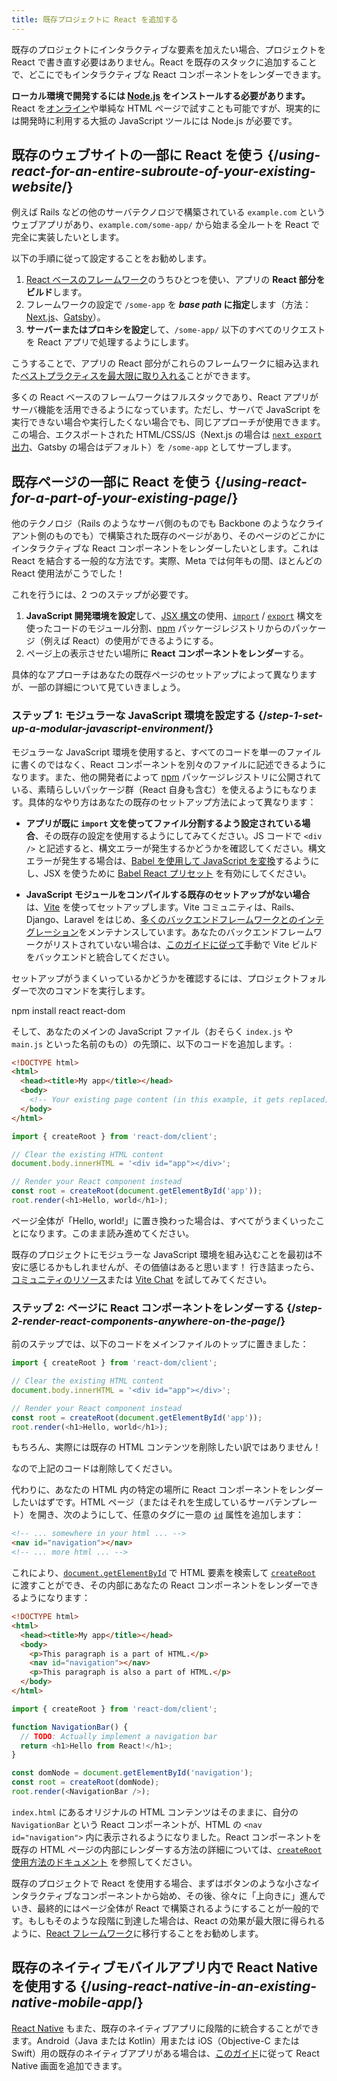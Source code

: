 ```yaml
---
title: 既存プロジェクトに React を追加する
---
```


<Intro>

既存のプロジェクトにインタラクティブな要素を加えたい場合、プロジェクトを React で書き直す必要はありません。React を既存のスタックに追加することで、どこにでもインタラクティブな React コンポーネントをレンダーできます。

</Intro>

<Note>

**ローカル環境で開発するには [Node.js](https://nodejs.org/en/) をインストールする必要があります。** React を[オンライン](/learn/installation#try-react)や単純な HTML ページで試すことも可能ですが、現実的には開発時に利用する大抵の JavaScript ツールには Node.js が必要です。

</Note>

## 既存のウェブサイトの一部に React を使う {/*using-react-for-an-entire-subroute-of-your-existing-website*/}

例えば Rails などの他のサーバテクノロジで構築されている `example.com` というウェブアプリがあり、`example.com/some-app/` から始まる全ルートを React で完全に実装したいとします。

以下の手順に従って設定することをお勧めします。

1. [React ベースのフレームワーク](/learn/start-a-new-react-project)のうちひとつを使い、アプリの **React 部分をビルド**します。
2. フレームワークの設定で `/some-app` を ***base path* に指定**します（方法：[Next.js](https://nextjs.org/docs/api-reference/next.config.js/basepath)、[Gatsby](https://www.gatsbyjs.com/docs/how-to/previews-deploys-hosting/path-prefix/)）。
3. **サーバーまたはプロキシを設定**して、`/some-app/` 以下のすべてのリクエストを React アプリで処理するようにします。

こうすることで、アプリの React 部分がこれらのフレームワークに組み込まれた[ベストプラクティスを最大限に取り入れる](/learn/start-a-new-react-project#can-i-use-react-without-a-framework)ことができます。

多くの React ベースのフレームワークはフルスタックであり、React アプリがサーバ機能を活用できるようになっています。ただし、サーバで JavaScript を実行できない場合や実行したくない場合でも、同じアプローチが使用できます。この場合、エクスポートされた HTML/CSS/JS（Next.js の場合は [`next export` 出力](https://nextjs.org/docs/advanced-features/static-html-export)、Gatsby の場合はデフォルト）を `/some-app` としてサーブします。

## 既存ページの一部に React を使う {/*using-react-for-a-part-of-your-existing-page*/}

他のテクノロジ（Rails のようなサーバ側のものでも Backbone のようなクライアント側のものでも）で構築された既存のページがあり、そのページのどこかにインタラクティブな React コンポーネントをレンダーしたいとします。これは React を結合する一般的な方法です。実際、Meta では何年もの間、ほとんどの React 使用法がこうでした！

これを行うには、2 つのステップが必要です。

1. **JavaScript 開発環境を設定**して、[JSX 構文](/learn/writing-markup-with-jsx)の使用、[`import`](https://developer.mozilla.org/en-US/docs/Web/JavaScript/Reference/Statements/import) / [`export`](https://developer.mozilla.org/en-US/docs/Web/JavaScript/Reference/Statements/export) 構文を使ったコードのモジュール分割、[npm](https://www.npmjs.com/) パッケージレジストリからのパッケージ（例えば React）の使用ができるようにする。
2. ページ上の表示させたい場所に **React コンポーネントをレンダー**する。

具体的なアプローチはあなたの既存ページのセットアップによって異なりますが、一部の詳細について見ていきましょう。

### ステップ 1: モジュラーな JavaScript 環境を設定する {/*step-1-set-up-a-modular-javascript-environment*/}

モジュラーな JavaScript 環境を使用すると、すべてのコードを単一のファイルに書くのではなく、React コンポーネントを別々のファイルに記述できるようになります。また、他の開発者によって [npm](https://www.npmjs.com/) パッケージレジストリに公開されている、素晴らしいパッケージ群（React 自身も含む）を使えるようにもなります。具体的なやり方はあなたの既存のセットアップ方法によって異なります：

* **アプリが既に `import` 文を使ってファイル分割するよう設定されている場合**、その既存の設定を使用するようにしてみてください。JS コードで `<div />` と記述すると、構文エラーが発生するかどうかを確認してください。構文エラーが発生する場合は、[Babel を使用して JavaScript を変換](https://babeljs.io/setup)するようにし、JSX を使うために [Babel React プリセット](https://babeljs.io/docs/babel-preset-react) を有効にしてください。

* **JavaScript モジュールをコンパイルする既存のセットアップがない場合**は、[Vite](https://vitejs.dev/) を使ってセットアップします。Vite コミュニティは、Rails、Django、Laravel をはじめ、[多くのバックエンドフレームワークとのインテグレーション](https://github.com/vitejs/awesome-vite#integrations-with-backends)をメンテナンスしています。あなたのバックエンドフレームワークがリストされていない場合は、[このガイドに従って](https://vitejs.dev/guide/backend-integration.html)手動で Vite ビルドをバックエンドと統合してください。

セットアップがうまくいっているかどうかを確認するには、プロジェクトフォルダーで次のコマンドを実行します。

<TerminalBlock>
npm install react react-dom
</TerminalBlock>

そして、あなたのメインの JavaScript ファイル（おそらく `index.js` や `main.js` といった名前のもの）の先頭に、以下のコードを追加します。:

<Sandpack>

```html index.html hidden
<!DOCTYPE html>
<html>
  <head><title>My app</title></head>
  <body>
    <!-- Your existing page content (in this example, it gets replaced) -->
  </body>
</html>
```

```js index.js active
import { createRoot } from 'react-dom/client';

// Clear the existing HTML content
document.body.innerHTML = '<div id="app"></div>';

// Render your React component instead
const root = createRoot(document.getElementById('app'));
root.render(<h1>Hello, world</h1>);
```

</Sandpack>

ページ全体が「Hello, world!」に置き換わった場合は、すべてがうまくいったことになります。このまま読み進めてください。

<Note>

既存のプロジェクトにモジュラーな JavaScript 環境を組み込むことを最初は不安に感じるかもしれませんが、その価値はあると思います！ 行き詰まったら、[コミュニティのリソース](/community)または [Vite Chat](https://chat.vitejs.dev/) を試してみてください。

</Note>

### ステップ 2: ページに React コンポーネントをレンダーする {/*step-2-render-react-components-anywhere-on-the-page*/}

前のステップでは、以下のコードをメインファイルのトップに置きました：

```js
import { createRoot } from 'react-dom/client';

// Clear the existing HTML content
document.body.innerHTML = '<div id="app"></div>';

// Render your React component instead
const root = createRoot(document.getElementById('app'));
root.render(<h1>Hello, world</h1>);
```

もちろん、実際には既存の HTML コンテンツを削除したい訳ではありません！

なので上記のコードは削除してください。

代わりに、あなたの HTML 内の特定の場所に React コンポーネントをレンダーしたいはずです。HTML ページ（またはそれを生成しているサーバテンプレート）を開き、次のようにして、任意のタグに一意の [`id`](https://developer.mozilla.org/en-US/docs/Web/HTML/Global_attributes/id) 属性を追加します：

```html
<!-- ... somewhere in your html ... -->
<nav id="navigation"></nav>
<!-- ... more html ... -->
```

これにより、[`document.getElementById`](https://developer.mozilla.org/en-US/docs/Web/API/Document/getElementById) で HTML 要素を検索して [`createRoot`](/reference/react-dom/client/createRoot) に渡すことができ、その内部にあなたの React コンポーネントをレンダーできるようになります：

<Sandpack>

```html index.html
<!DOCTYPE html>
<html>
  <head><title>My app</title></head>
  <body>
    <p>This paragraph is a part of HTML.</p>
    <nav id="navigation"></nav>
    <p>This paragraph is also a part of HTML.</p>
  </body>
</html>
```

```js index.js active
import { createRoot } from 'react-dom/client';

function NavigationBar() {
  // TODO: Actually implement a navigation bar
  return <h1>Hello from React!</h1>;
}

const domNode = document.getElementById('navigation');
const root = createRoot(domNode);
root.render(<NavigationBar />);
```

</Sandpack>

`index.html` にあるオリジナルの HTML コンテンツはそのままに、自分の `NavigationBar` という React コンポーネントが、HTML の `<nav id="navigation">` 内に表示されるようになりました。React コンポーネントを既存の HTML ページの内部にレンダーする方法の詳細については、[`createRoot` 使用方法のドキュメント](/reference/react-dom/client/createRoot#rendering-a-page-partially-built-with-react) を参照してください。

既存のプロジェクトで React を使用する場合、まずはボタンのような小さなインタラクティブなコンポーネントから始め、その後、徐々に「上向きに」進んでいき、最終的にはページ全体が React で構築されるようにすることが一般的です。もしもそのような段階に到達した場合は、React の効果が最大限に得られるように、[React フレームワーク](/learn/start-a-new-react-project)に移行することをお勧めします。

## 既存のネイティブモバイルアプリ内で React Native を使用する {/*using-react-native-in-an-existing-native-mobile-app*/}

[React Native](https://reactnative.dev/) もまた、既存のネイティブアプリに段階的に統合することができます。Android（Java または Kotlin）用または iOS（Objective-C または Swift）用の既存のネイティブアプリがある場合は、[このガイド](https://reactnative.dev/docs/integration-with-existing-apps)に従って React Native 画面を追加できます。

